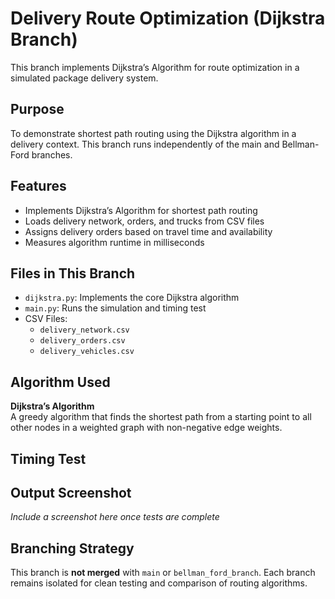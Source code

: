 # Delivery Route Optimization (Dijkstra Branch)

This branch implements Dijkstra’s Algorithm for route optimization in a simulated package delivery system.

## Purpose

To demonstrate shortest path routing using the Dijkstra algorithm in a delivery context. This branch runs independently of the main and Bellman-Ford branches.

## Features

- Implements Dijkstra’s Algorithm for shortest path routing
- Loads delivery network, orders, and trucks from CSV files
- Assigns delivery orders based on travel time and availability
- Measures algorithm runtime in milliseconds

## Files in This Branch
- `dijkstra.py`: Implements the core Dijkstra algorithm
- `main.py`: Runs the simulation and timing test
- CSV Files:
    - `delivery_network.csv`
    - `delivery_orders.csv`
    - `delivery_vehicles.csv`

## Algorithm Used

**Dijkstra’s Algorithm**  
A greedy algorithm that finds the shortest path from a starting point to all other nodes in a weighted graph with non-negative edge weights.

## Timing Test

## Output Screenshot

*Include a screenshot here once tests are complete*

## Branching Strategy

This branch is **not merged** with `main` or `bellman_ford_branch`. Each branch remains isolated for clean testing and comparison of routing algorithms.